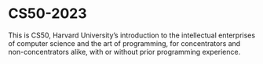 # CS50-2023
This is CS50, Harvard University’s introduction to the intellectual enterprises of computer science and the art of programming, for concentrators and non-concentrators alike, with or without prior programming experience.
